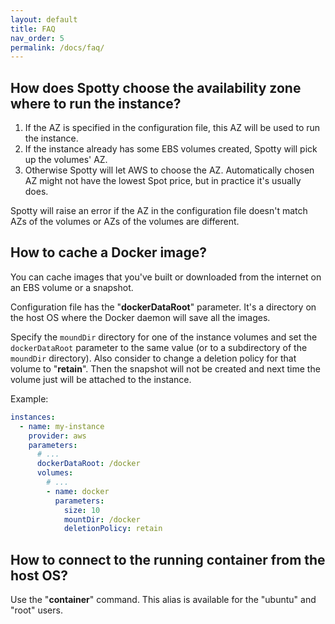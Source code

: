 ```yaml
---
layout: default
title: FAQ
nav_order: 5
permalink: /docs/faq/
---
```


## How does Spotty choose the availability zone where to run the instance?

1. If the AZ is specified in the configuration file, this AZ will be used to run the instance.
2. If the instance already has some EBS volumes created, Spotty will pick up the volumes' AZ.
3. Otherwise Spotty will let AWS to choose the AZ. Automatically chosen AZ might not have the 
lowest Spot price, but in practice it's usually does.

Spotty will raise an error if the AZ in the configuration file doesn't match AZs of the volumes 
or AZs of the volumes are different.


## How to cache a Docker image?

You can cache images that you've built or downloaded from the internet on an EBS volume or a snapshot.

Configuration file has the "__dockerDataRoot__" parameter. It's a directory on the host OS where the Docker 
daemon will save all the images.

Specify the `moundDir` directory for one of the instance volumes and set the `dockerDataRoot` parameter
to the same value (or to a subdirectory of the `moundDir` directory). Also consider to change a deletion policy
for that volume to "__retain__". Then the snapshot will not be created and next time the volume just will be 
attached to the instance.

Example:
```yaml
instances:
  - name: my-instance
    provider: aws
    parameters:
      # ...
      dockerDataRoot: /docker
      volumes:
        # ...
        - name: docker
          parameters:
            size: 10
            mountDir: /docker
            deletionPolicy: retain
```

## How to connect to the running container from the host OS?

Use the "__container__" command. This alias is available for the "ubuntu" and "root" users.
